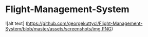 # Flight-Management-System
![alt text] (https://github.com/georgekuttycl/Flight-Management-System/blob/master/assets/screenshots/img.PNG)
